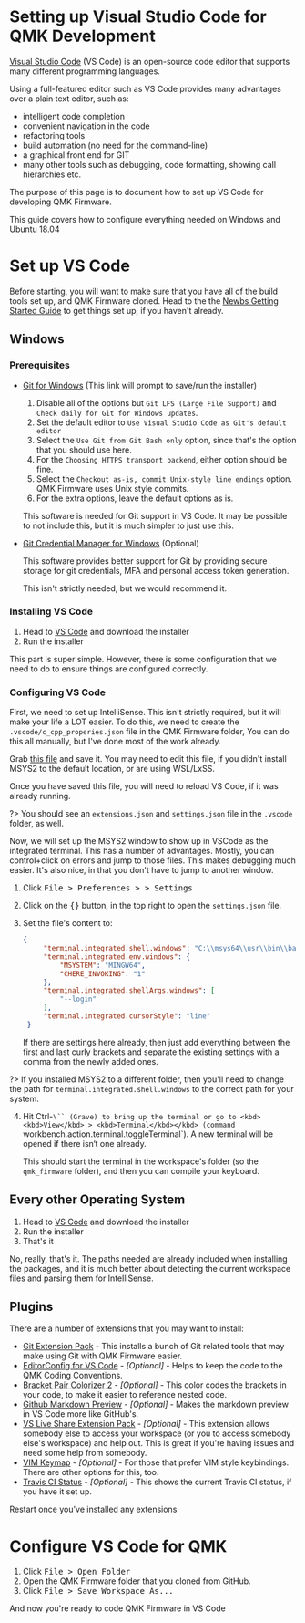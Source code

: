 # Setting up Visual Studio Code for QMK Development

[Visual Studio Code](https://code.visualstudio.com/) (VS Code) is an open-source code editor that supports many different programming languages. 

Using a full-featured editor such as VS Code provides many advantages over a plain text editor, such as:
* intelligent code completion
* convenient navigation in the code
* refactoring tools
* build automation (no need for the command-line)
* a graphical front end for GIT
* many other tools such as debugging, code formatting, showing call hierarchies etc.

The purpose of this page is to document how to set up VS Code for developing QMK Firmware.

This guide covers how to configure everything needed on Windows and Ubuntu 18.04

# Set up VS Code
Before starting, you will want to make sure that you have all of the build tools set up, and QMK Firmware cloned. Head to the the [Newbs Getting Started Guide](newbs_getting_started.md) to get things set up, if you haven't already.

## Windows

### Prerequisites

* [Git for Windows](https://git-scm.com/download/win) (This link will prompt to save/run the installer)
  
  1. Disable all of the options but `Git LFS (Large File Support)` and `Check daily for Git for Windows updates`. 
  2. Set the default editor to `Use Visual Studio Code as Git's default editor`
  3. Select the `Use Git from Git Bash only` option, since that's the option that you should use here.
  4. For the `Choosing HTTPS transport backend`, either option should be fine.
  5. Select the `Checkout as-is, commit Unix-style line endings` option. QMK Firmware uses Unix style commits.
  6. For the extra options, leave the default options as is. 

  This software is needed for Git support in VS Code. It may be possible to not include this, but it is much simpler to just use this. 

* [Git Credential Manager for Windows](https://github.com/Microsoft/Git-Credential-Manager-for-Windows/releases) (Optional) 

  This software provides better support for Git by providing secure storage for git credentials, MFA and personal access token generation. 
  
  This isn't strictly needed, but we would recommend it. 


### Installing VS Code

1. Head to [VS Code](https://code.visualstudio.com/) and download the installer
2. Run the installer

This part is super simple.  However, there is some configuration that we need to do to ensure things are configured correctly.

### Configuring VS Code

First, we need to set up IntelliSense. This isn't strictly required, but it will make your life a LOT easier. To do this, we need to create the `.vscode/c_cpp_properies.json` file in the QMK Firmware folder, You can do this all manually, but I've done most of the work already. 

Grab [this file](https://gist.github.com/drashna/48e2c49ce877be592a1650f91f8473e8) and save it.  You may need to edit this file, if you didn't install MSYS2 to the default location, or are using WSL/LxSS.  

Once you have saved this file, you will need to reload VS Code, if it was already running. 

?> You should see an `extensions.json` and `settings.json` file in the `.vscode` folder, as well.


Now, we will set up the MSYS2 window to show up in VSCode as the integrated terminal.  This has a number of advantages. Mostly, you can control+click on errors and jump to those files.  This makes debugging much easier.  It's also nice, in that you don't have to jump to another window. 

1. Click <kbd><kbd>File</kbd> > <kbd>Preferences ></kbd> > <kbd>Settings</kbd> </kbd>
2. Click on the <kbd>{}</kbd> button, in the top right to open the `settings.json` file. 
3. Set the file's content to: 

   ```json
   {
        "terminal.integrated.shell.windows": "C:\\msys64\\usr\\bin\\bash.exe",
        "terminal.integrated.env.windows": {
            "MSYSTEM": "MINGW64",
            "CHERE_INVOKING": "1"
        },
        "terminal.integrated.shellArgs.windows": [
            "--login"
        ],
        "terminal.integrated.cursorStyle": "line"
    }
    ```

   If there are settings here already, then just add everything between the first and last curly brackets and separate the existing settings with a comma from the newly added ones.

?> If you installed MSYS2 to a different folder, then you'll need to change the path for `terminal.integrated.shell.windows` to the correct path for your system. 

4. Hit Ctrl-`\`` (Grave) to bring up the terminal or go to <kbd><kbd>View</kbd> > <kbd>Terminal</kbd></kbd> (command `workbench.action.terminal.toggleTerminal`). A new terminal will be opened if there isn‘t one already.

   This should start the terminal in the workspace's folder (so the `qmk_firmware` folder), and then you can compile your keyboard. 


## Every other Operating System

1. Head to [VS Code](https://code.visualstudio.com/) and download the installer
2. Run the installer
3. That's it

No, really, that's it.  The paths needed are already included when installing the packages, and it is much better about detecting the current workspace files and parsing them for IntelliSense. 

## Plugins

There are a number of extensions that you may want to install:

* [Git Extension Pack](https://marketplace.visualstudio.com/items?itemName=donjayamanne.git-extension-pack) - 
This installs a bunch of Git related tools that may make using Git with QMK Firmware easier.
* [EditorConfig for VS Code](https://marketplace.visualstudio.com/items?itemName=EditorConfig.EditorConfig) - _[Optional]_ -  Helps to keep the code to the QMK Coding Conventions.
* [Bracket Pair Colorizer 2](https://marketplace.visualstudio.com/items?itemName=CoenraadS.bracket-pair-colorizer-2) - _[Optional]_ - This color codes the brackets in your code, to make it easier to reference nested code.
* [Github Markdown Preview](https://marketplace.visualstudio.com/items?itemName=bierner.github-markdown-preview) - _[Optional]_ - Makes the markdown preview in VS Code more like GitHub's.
* [VS Live Share Extension Pack](https://marketplace.visualstudio.com/items?itemName=MS-vsliveshare.vsliveshare-pack) - _[Optional]_ - This extension allows somebody else to access your workspace (or you to access somebody else's workspace) and help out.  This is great if you're having issues and need some help from somebody.
* [VIM Keymap](https://marketplace.visualstudio.com/items?itemName=GiuseppeCesarano.vim-keymap) - _[Optional]_ - For those that prefer VIM style keybindings. There are other options for this, too. 
* [Travis CI Status](https://marketplace.visualstudio.com/items?itemName=felixrieseberg.vsc-travis-ci-status) - _[Optional]_ - This shows the current Travis CI status, if you have it set up.

Restart once you've installed any extensions

# Configure VS Code for QMK
1. Click <kbd><kbd>File</kbd> > <kbd>Open Folder</kbd></kbd>
2. Open the QMK Firmware folder that you cloned from GitHub. 
3. Click <kbd><kbd>File</kbd> > <kbd>Save Workspace As...</kbd></kbd>

And now you're ready to code QMK Firmware in VS Code
